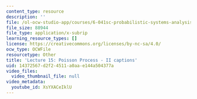 ```yaml
---
content_type: resource
description: ''
file: /ol-ocw-studio-app/courses/6-041sc-probabilistic-systems-analysis-and-applied-probability-fall-2013/XsYXACeIklU_captions.webvtt
file_size: 88944
file_type: application/x-subrip
learning_resource_types: []
license: https://creativecommons.org/licenses/by-nc-sa/4.0/
ocw_type: OCWFile
resourcetype: Other
title: 'Lecture 15: Poisson Process - II captions'
uid: 14372567-d2f2-4511-a0aa-e144a504377a
video_files:
  video_thumbnail_file: null
video_metadata:
  youtube_id: XsYXACeIklU
---
```

